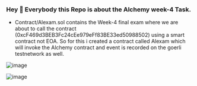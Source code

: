 ### Hey 👋 Everybody this Repo is about the Alchemy week-4 Task.
- Contract/Alexam.sol contains the Week-4 final exam where we are about to call the contract (0xcF469d3BEB3Fc24cEe979eFf83BE33ed50988502) using a smart contract not EOA. So for this i created a contract called Alexam which will invoke the Alchemy contract and event is recorded on the goerli testnetwork as well.


![image](https://user-images.githubusercontent.com/52135949/224759120-a70614c0-1665-45fc-be6a-db9237423cb8.png)


![image](https://user-images.githubusercontent.com/52135949/224759746-f3d71394-b416-439c-8947-ab8143a1aee9.png)

